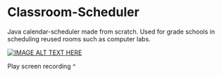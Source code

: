 # Classroom-Scheduler
Java calendar-scheduler made from scratch. Used for grade schools in scheduling reused rooms such as computer labs.


[![IMAGE ALT TEXT HERE](https://img.youtube.com/vi/R67j22n00bQ/0.jpg)](https://www.youtube.com/watch?v=R67j22n00bQ)

Play screen recording ^
